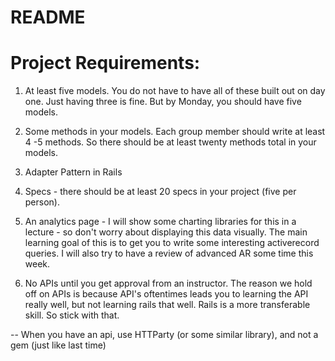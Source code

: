 # README

# Project Requirements:

1. At least five models.  You do not have to have all of these built
out on day one.  Just having three is fine.  But by Monday, you should
have five models.

2. Some methods in your models.  Each group member should write at
least 4 -5 methods. So there should be at least twenty methods total
in your models.

3. Adapter Pattern in Rails

4. Specs - there should be at least 20 specs in your project (five per person).

5. An analytics page - I will show some charting libraries for this in
a lecture - so don't worry about displaying this data visually.  The
main learning goal of this is to get you to write some interesting
activerecord queries.  I will also try to have a review of advanced AR
some time this week.

6. No APIs until you get approval from an instructor.  The reason we
hold off on APIs is because API's oftentimes leads you to learning the
API really well, but not learning rails that well.  Rails is a more
transferable skill.  So stick with that.

-- When you have an api, use HTTParty (or some similar library), and
not a gem (just like last time)
